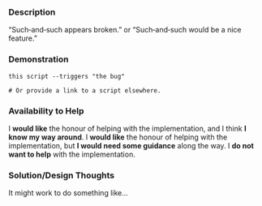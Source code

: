 <!--
 ISSUE_TEMPLATE.md

 This source file is part of the Workspace open source project.
 https://github.com/SDGGiesbrecht/Workspace

 Copyright ©2017 Jeremy David Giesbrecht and the Workspace project contributors.

 Soli Deo gloria.

 Licensed under the Apache Licence, Version 2.0.
 See http://www.apache.org/licenses/LICENSE-2.0 for licence information.
 -->

<!-- Reminder: -->
<!-- Have you searched to see if a related issue exists already? -->
<!-- If one exists, please add your information there instead. -->

### Description

“Such‐and‐such appears broken.”
or
“Such‐and‐such would be a nice feature.”

### Demonstration
<!-- If the issue is not a bug, erase this section.) -->

```shell
this script --triggers "the bug"

# Or provide a link to a script elsewhere.
```

### Availability to Help

<!-- Keep only one of the following lines. -->
I **would like** the honour of helping with the implementation, and I think **I know my way around**.
I **would like** the honour of helping with the implementation, but **I would need some guidance** along the way.
I **do not want to help** with the implementation.

### Solution/Design Thoughts

It might work to do something like...
